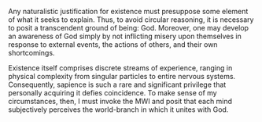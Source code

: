 Any naturalistic justification for existence must presuppose some element of what it seeks to explain. Thus, to avoid circular reasoning, it is necessary to posit a transcendent ground of being: God. Moreover, one may develop an awareness of God simply by not inflicting misery upon themselves in response to external events, the actions of others, and their own shortcomings.

Existence itself comprises discrete streams of experience, ranging in physical complexity from singular particles to entire nervous systems. Consequently, sapience is such a rare and significant privilege that personally acquiring it defies coincidence. To make sense of my circumstances, then, I must invoke the MWI and posit that each mind subjectively perceives the world-branch in which it unites with God.
